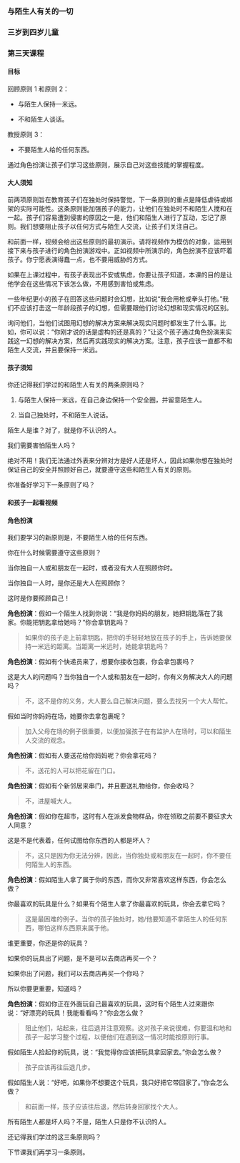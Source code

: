 ### 与陌生人有关的一切

### 三岁到四岁儿童

### 第三天课程

#### 目标

回顾原则 1 和原则 2：

* 与陌生人保持一米远。

* 不和陌生人谈话。

教授原则 3：

* 不要陌生人给的任何东西。

通过角色扮演让孩子们学习这些原则，展示自己对这些技能的掌握程度。

#### 大人须知

前两项原则旨在教育孩子们在独处时保持警觉，下一条原则的重点是降低虐待或绑架的实际可能性。这条原则能加强孩子的能力，让他们在独处时不和陌生人搅和在一起。孩子们容易遭到侵害的原因之一是，他们和陌生人进行了互动，忘记了原则。我们想要阻止孩子以任何方式与陌生人交流，让孩子们关注自己。

和前面一样，视频会给出这些原则的最初演示。请将视频作为模仿的对象，运用到接下来与孩子进行的角色扮演游戏中。正如视频中所演示的，角色扮演不应该吓着孩子。你宁愿表演得蠢一点，也不要用威胁的方式。

如果在上课过程中，有孩子表现出不安或焦虑，你要让孩子知道，本课的目的是让他学会在这些情况下该怎么做，不用感到害怕或焦虑。

一些年纪更小的孩子在回答这些问题时会幻想，比如说“我会用枪或拳头打他。”我们不应该打击这一年龄段孩子的幻想，但需要跟他们讨论幻想和现实情况的区别。

询问他们，当他们试图用幻想的解决方案来解决现实问题时都发生了什么事。比如，你可以说：“你刚才说的话是虚构的还是真的？”让这个孩子通过角色扮演来实践这一幻想的解决方案，然后再实践现实的解决方案。注意，孩子应该一直都不和陌生人交流，并且要保持一米远。

#### 孩子须知

你还记得我们学过的和陌生人有关的两条原则吗？

1. 与陌生人保持一米远，在自己身边保持一个安全圈，并留意陌生人。

2. 当自己独处时，不和陌生人说话。

陌生人是谁？对了，就是你不认识的人。

我们需要害怕陌生人吗？

绝对不用！我们无法通过外表来分辨对方是好人还是坏人，因此如果你想在独处时保证自己的安全并照顾好自己，就要遵守这些和陌生人有关的原则。

你准备好学习下一条原则了吗？

#### 和孩子一起看视频

#### 角色扮演

我们要学习的新原则是，不要陌生人给的任何东西。

你在什么时候需要遵守这些原则？

当你独自一人或和朋友在一起时，或者没有大人在照顾你时。

当你独自一人时，是你还是大人在照顾你？

这时是你要照顾自己！

**角色扮演**：假如一个陌生人找到你说：“我是你妈妈的朋友，她把钥匙落在了我家。你能把钥匙拿给她吗？”你会拿钥匙吗？

> 如果你的孩子走上前拿钥匙，把你的手轻轻地放在孩子的手上，告诉她要保持一米远的距离。当距离一米远时，她能拿钥匙吗？

**角色扮演**：假如有个快递员来了，想要你接收包裹，你会拿包裹吗？

这是大人的问题吗？当你独自一个人或和朋友在一起时，你有义务解决大人的问题吗？

> 不，这不是你的义务，大人要么自己解决问题，要么去找另一个大人帮忙。

假如当时你妈妈在场，她要你去拿包裹呢？

> 加入父母在场的例子很重要，以便加强孩子在有监护人在场时，可以和陌生人交流的观念。

**角色扮演**：假如有人要送花给你妈妈呢？你会拿花吗？

> 不，送花的人可以把花留在门口。

**角色扮演**：假如有个新邻居来串门，并且要送礼物给你，你会收吗？

> 不，进屋喊大人。

**角色扮演**：假如你在超市，这时有人在派发食物样品，你在领取之前要不要征求大人同意？

这是不是代表着，任何试图给你东西的人都是坏人？

> 不，这只是因为你无法分辨，因此，当你独处或和朋友在一起时，你不要任何陌生人的东西。

**角色扮演**：假如陌生人拿了属于你的东西，而你又非常喜欢这样东西，你会怎么做？

你最喜欢的玩具是什么？如果有个陌生人拿了你最喜欢的玩具，你会去拿它吗？

> 这是最困难的例子。当你的孩子独处时，她/他要知道不拿陌生人的任何东西，哪怕这样东西原来属于他。

谁更重要，你还是你的玩具？

如果你的玩具出了问题，是不是可以去商店再买一个？

如果你出了问题，我们可以去商店再买一个你吗？

所以你要更重要，知道吗？

**角色扮演**：假如你正在外面玩自己最喜欢的玩具，这时有个陌生人过来跟你说：“好漂亮的玩具！我能看看吗？”你会怎么做？

> 阻止他们，站起来，往后退并注意观察。这对孩子来说很难，你要温和地和孩子一起学习整个过程，以便他们在遇到这一情况时能按原则行事。

假如陌生人捡起你的玩具，说：“我觉得你应该把玩具拿回家去。”你会怎么做？

> 孩子应该再往后退几步。

假如陌生人说：“好吧，如果你不想要这个玩具，我只好把它带回家了。”你会怎么做？

> 和前面一样，孩子应该往后退，然后转身回家找个大人。

所有陌生人都是坏人吗？不是，陌生人只是你不认识的人。

还记得我们学过的这三条原则吗？

下节课我们再学习一条原则。
